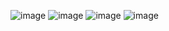 ![image](https://github.com/user-attachments/assets/64b9bf8d-261d-409c-9b3a-47a49f0c9dc1)
![image](https://github.com/user-attachments/assets/25b16c9a-aec4-4dfc-831d-b77ce2b705dc)
![image](https://github.com/user-attachments/assets/084aa835-3bd8-4205-9ed6-5d7743a52f1b)
![image](https://github.com/user-attachments/assets/2cb16d90-ab2c-45a2-bab6-5d9b3021634f)

